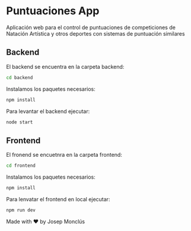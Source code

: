 # Puntuaciones App

Aplicación web para el control de puntuaciones de competiciones de Natación Artística y otros deportes con sistemas de puntuación similares

## Backend

El backend se encuentra en la carpeta backend:

```sh
cd backend
```

Instalamos los paquetes necesarios:

```sh
npm install
```

Para levantar el backend ejecutar:

```sh
node start
```

## Frontend

El fronend se encuetnra en la carpeta frontend:

```sh
cd frontend
```

Instalamos los paquetes necesarios:
```sh
npm install
```

Para lenvatar el frontend en local ejecutar:

```sh
npm run dev
```
Made with ❤️ by Josep Monclús
